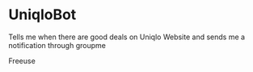# UniqloBot
Tells me when there are good deals on Uniqlo Website and sends me a notification through groupme

Freeuse
